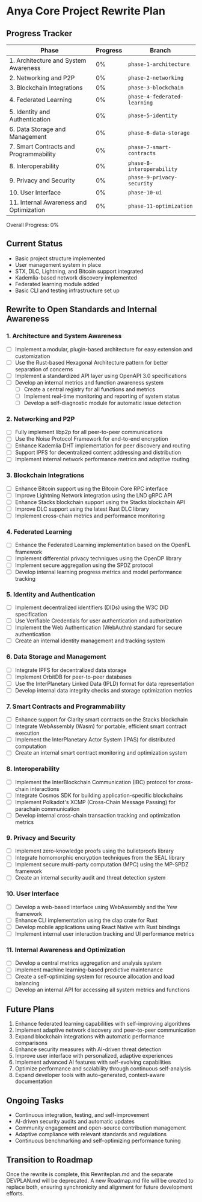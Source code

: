 # Anya Core Project Rewrite Plan

## Progress Tracker

| Phase | Progress | Branch |
|-------|----------|--------|
| 1. Architecture and System Awareness | 0% | `phase-1-architecture` |
| 2. Networking and P2P | 0% | `phase-2-networking` |
| 3. Blockchain Integrations | 0% | `phase-3-blockchain` |
| 4. Federated Learning | 0% | `phase-4-federated-learning` |
| 5. Identity and Authentication | 0% | `phase-5-identity` |
| 6. Data Storage and Management | 0% | `phase-6-data-storage` |
| 7. Smart Contracts and Programmability | 0% | `phase-7-smart-contracts` |
| 8. Interoperability | 0% | `phase-8-interoperability` |
| 9. Privacy and Security | 0% | `phase-9-privacy-security` |
| 10. User Interface | 0% | `phase-10-ui` |
| 11. Internal Awareness and Optimization | 0% | `phase-11-optimization` |

Overall Progress: 0%

## Current Status

- Basic project structure implemented
- User management system in place
- STX, DLC, Lightning, and Bitcoin support integrated
- Kademlia-based network discovery implemented
- Federated learning module added
- Basic CLI and testing infrastructure set up

## Rewrite to Open Standards and Internal Awareness

### 1. Architecture and System Awareness

- [ ] Implement a modular, plugin-based architecture for easy extension and customization
- [ ] Use the Rust-based Hexagonal Architecture pattern for better separation of concerns
- [ ] Implement a standardized API layer using OpenAPI 3.0 specifications
- [ ] Develop an internal metrics and function awareness system
  - [ ] Create a central registry for all functions and metrics
  - [ ] Implement real-time monitoring and reporting of system status
  - [ ] Develop a self-diagnostic module for automatic issue detection

### 2. Networking and P2P

- [ ] Fully implement libp2p for all peer-to-peer communications
- [ ] Use the Noise Protocol Framework for end-to-end encryption
- [ ] Enhance Kademlia DHT implementation for peer discovery and routing
- [ ] Support IPFS for decentralized content addressing and distribution
- [ ] Implement internal network performance metrics and adaptive routing

### 3. Blockchain Integrations

- [ ] Enhance Bitcoin support using the Bitcoin Core RPC interface
- [ ] Improve Lightning Network integration using the LND gRPC API
- [ ] Enhance Stacks blockchain support using the Stacks blockchain API
- [ ] Improve DLC support using the latest Rust DLC library
- [ ] Implement cross-chain metrics and performance monitoring

### 4. Federated Learning

- [ ] Enhance the Federated Learning implementation based on the OpenFL framework
- [ ] Implement differential privacy techniques using the OpenDP library
- [ ] Implement secure aggregation using the SPDZ protocol
- [ ] Develop internal learning progress metrics and model performance tracking

### 5. Identity and Authentication

- [ ] Implement decentralized identifiers (DIDs) using the W3C DID specification
- [ ] Use Verifiable Credentials for user authentication and authorization
- [ ] Implement the Web Authentication (WebAuthn) standard for secure authentication
- [ ] Create an internal identity management and tracking system

### 6. Data Storage and Management

- [ ] Integrate IPFS for decentralized data storage
- [ ] Implement OrbitDB for peer-to-peer databases
- [ ] Use the InterPlanetary Linked Data (IPLD) format for data representation
- [ ] Develop internal data integrity checks and storage optimization metrics

### 7. Smart Contracts and Programmability

- [ ] Enhance support for Clarity smart contracts on the Stacks blockchain
- [ ] Integrate WebAssembly (Wasm) for portable, efficient smart contract execution
- [ ] Implement the InterPlanetary Actor System (IPAS) for distributed computation
- [ ] Create an internal smart contract monitoring and optimization system

### 8. Interoperability

- [ ] Implement the InterBlockchain Communication (IBC) protocol for cross-chain interactions
- [ ] Integrate Cosmos SDK for building application-specific blockchains
- [ ] Implement Polkadot's XCMP (Cross-Chain Message Passing) for parachain communication
- [ ] Develop internal cross-chain transaction tracking and optimization metrics

### 9. Privacy and Security

- [ ] Implement zero-knowledge proofs using the bulletproofs library
- [ ] Integrate homomorphic encryption techniques from the SEAL library
- [ ] Implement secure multi-party computation (MPC) using the MP-SPDZ framework
- [ ] Create an internal security audit and threat detection system

### 10. User Interface

- [ ] Develop a web-based interface using WebAssembly and the Yew framework
- [ ] Enhance CLI implementation using the clap crate for Rust
- [ ] Develop mobile applications using React Native with Rust bindings
- [ ] Implement internal user interaction tracking and UI performance metrics

### 11. Internal Awareness and Optimization

- [ ] Develop a central metrics aggregation and analysis system
- [ ] Implement machine learning-based predictive maintenance
- [ ] Create a self-optimizing system for resource allocation and load balancing
- [ ] Develop an internal API for accessing all system metrics and functions

## Future Plans

1. Enhance federated learning capabilities with self-improving algorithms
2. Implement adaptive network discovery and peer-to-peer communication
3. Expand blockchain integrations with automatic performance comparisons
4. Enhance security measures with AI-driven threat detection
5. Improve user interface with personalized, adaptive experiences
6. Implement advanced AI features with self-evolving capabilities
7. Optimize performance and scalability through continuous self-analysis
8. Expand developer tools with auto-generated, context-aware documentation

## Ongoing Tasks

- Continuous integration, testing, and self-improvement
- AI-driven security audits and automatic updates
- Community engagement and open-source contribution management
- Adaptive compliance with relevant standards and regulations
- Continuous benchmarking and self-optimizing performance tuning

## Transition to Roadmap

Once the rewrite is complete, this Rewriteplan.md and the separate DEVPLAN.md will be deprecated. A new Roadmap.md file will be created to replace both, ensuring synchronicity and alignment for future development efforts.
